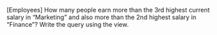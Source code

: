 [Employees] How many people earn more than the 3rd highest current salary in “Marketing” and also more than the 2nd highest salary in “Finance”? Write the query using the view.